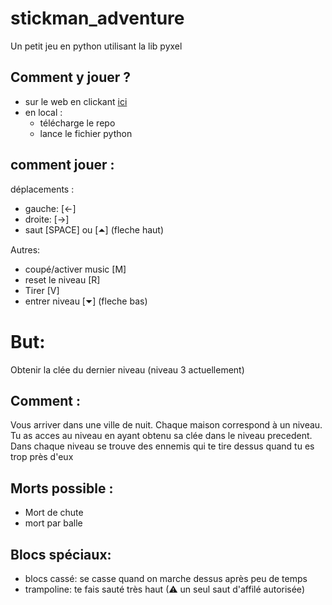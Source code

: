 # stickman_adventure
Un petit jeu en python utilisant la lib pyxel

## Comment y jouer ?
- sur le web en clickant [ici](https://kitao.github.io/pyxel/wasm/launcher/?run=intermarch3.stickman_adventure.stickman_adventure)
- en local :
  - télécharge le repo
  - lance le fichier python 

## comment jouer :
déplacements :
- gauche: [<-]
- droite: [->]
- saut [SPACE] ou [⏶] (fleche haut)

Autres:
- coupé/activer music [M]
- reset le niveau [R]
- Tirer [V]
- entrer niveau [⏷] (fleche bas)

# But:
Obtenir la clée du dernier niveau (niveau 3 actuellement)

## Comment :
Vous arriver dans une ville de nuit.
Chaque maison correspond à un niveau.
Tu as acces au niveau en ayant obtenu sa clée dans le niveau precedent.
Dans chaque niveau se trouve des ennemis qui te tire dessus quand tu es trop près d'eux

## Morts possible :
- Mort de chute
- mort par balle

## Blocs spéciaux:
- blocs cassé: se casse quand on marche dessus après peu de temps
- trampoline: te fais sauté très haut (⚠ un seul saut d'affilé autorisée)


